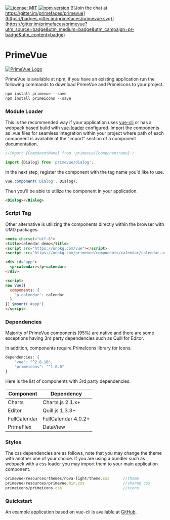 
[![License: MIT](https://img.shields.io/badge/License-MIT-yellow.svg)](https://opensource.org/licenses/MIT)
[![npm version](https://badge.fury.io/js/primevue.svg)](https://badge.fury.io/js/primevue)
[![Join the chat at https://gitter.im/primefaces/primevue](https://badges.gitter.im/primefaces/primevue.svg)](https://gitter.im/primefaces/primevue?utm_source=badge&utm_medium=badge&utm_campaign=pr-badge&utm_content=badge)


# PrimeVue

[![PrimeVue Logo](https://www.primefaces.org/wp-content/uploads/2019/05/primevue-logo-200.png "PrimeVue")](https://www.primefaces.org/primevue)

PrimeVue is available at npm, if you have an existing application run the following commands to download PrimeVue and PrimeIcons to your project.

```js
npm install primevue --save
npm install primeicons --save
```

### Module Loader
This is the recommended way if your application uses [vue-cli](https://cli.vuejs.org/) or has a webpack based build with [vue-loader](https://github.com/vuejs/vue-loader) configured. Import the components as .vue files for seamless integration within your project where path of each component is available at the "import" section of a component documentation.

```js
//import {ComponentName} from 'primevue/{componentname}';

import {Dialog} from 'primevue/dialog';
```
In the next step, register the component with the tag name you'd like to use.
```js
Vue.component('Dialog', Dialog);
```
Then you'll be able to utilize the component in your application.
```html
<Dialog></Dialog>
```

### Script Tag
Other alternative is utilizing the components directly within the browser with UMD packages.
```html
<meta charset="utf-8">
<title>calendar demo</title>
<script src="https://unpkg.com/vue"></script>
<script src="https://unpkg.com/primevue/components/calendar/calendar.umd.js"></script>

<div id="app">
  <p-calendar></p-calendar>
</div>

<script>
new Vue({
  components: {
    'p-calendar': calendar
  }
}).$mount('#app')
</script>
```

### Dependencies
Majority of PrimeVue components (95%) are native and there are some exceptions having 3rd party dependencies such as Quill for Editor.

In addition, components require PrimeIcons library for icons.
```js
dependencies: {
    "vue": "^2.6.10",
    "primeicons": "^1.0.0"
}
```

Here is the list of components with 3rd party dependencies.

Component | Dependency
--- | ---
Charts | Charts.js 2.1.x+
Editor | Quill.js 1.3.3+
FullCalendar | FullCalendar 4.0.2+
PrimeFlex | DataView


### Styles
The css dependencies are as follows, note that you may change the theme with another one of your choice. If you are using a bundler such as webpack with a css loader you may import them to your main application component.

```javascript
primevue/resources/themes/nova-light/theme.css      //theme
primevue/resources/primevue.min.css                 //shared css
primeicons/primeicons.css                           //icons
```

### Quickstart
An example application based on vue-cli is available at [GitHub](https://github.com/primefaces/primevue-quickstart).
